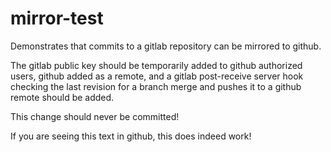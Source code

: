 # mirror-test

Demonstrates that commits to a gitlab repository can be mirrored to github.
<p>
The gitlab public key should be temporarily added to github authorized users,
github added as a remote, and a gitlab post-receive server hook checking the 
last revision for a branch merge and pushes it to a github remote should be added.
</p>
This change should never be committed!
<p>
If you are seeing this text in github, this does indeed work!
</p>